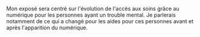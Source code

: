 Mon exposé sera centré sur l'évolution de l'accès aux soins grâce au numérique pour les personnes ayant un trouble mental.
Je parlerais notamment de ce qui a changé pour les aides pour ces personnes avant et après l'apparition du numérique.
